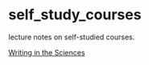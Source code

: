 # self_study_courses

lecture notes on self-studied courses.

[Writing in the Sciences](https://www.coursera.org/learn/sciwrite)





